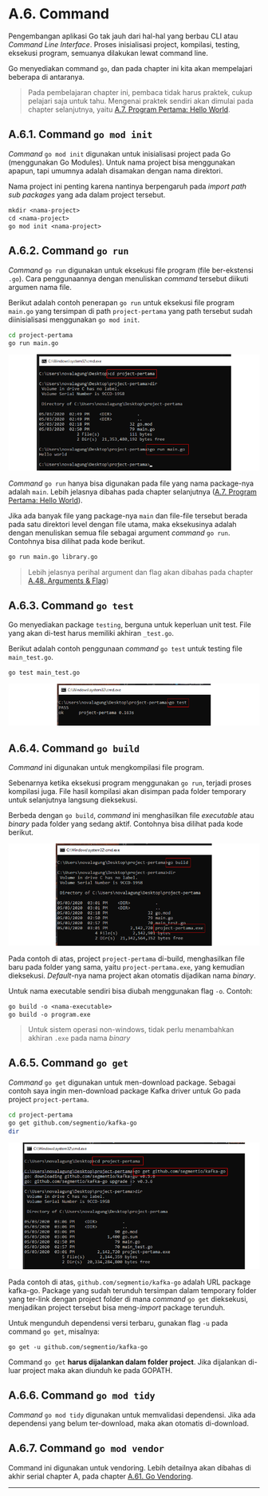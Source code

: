 # A.6. Command

Pengembangan aplikasi Go tak jauh dari hal-hal yang berbau CLI atau *Command Line Interface*. Proses inisialisasi project, kompilasi, testing, eksekusi program, semuanya dilakukan lewat command line.

Go menyediakan command `go`, dan pada chapter ini kita akan mempelajari beberapa di antaranya.

> Pada pembelajaran chapter ini, pembaca tidak harus praktek, cukup pelajari saja untuk tahu. Mengenai praktek sendiri akan dimulai pada chapter selanjutnya, yaitu [A.7. Program Pertama: Hello World](/A-hello-world.html).

## A.6.1. Command `go mod init`

*Command* `go mod init` digunakan untuk inisialisasi project pada Go (menggunakan Go Modules). Untuk nama project bisa menggunakan apapun, tapi umumnya adalah disamakan dengan nama direktori.

Nama project ini penting karena nantinya berpengaruh pada *import path sub packages* yang ada dalam project tersebut.

```
mkdir <nama-project>
cd <nama-project>
go mod init <nama-project>
```

## A.6.2. Command `go run`

*Command* `go run` digunakan untuk eksekusi file program (file ber-ekstensi `.go`). Cara penggunaannya dengan menuliskan *command* tersebut diikuti argumen nama file.

Berikut adalah contoh penerapan `go run` untuk eksekusi file program `main.go` yang tersimpan di path `project-pertama` yang path tersebut sudah diinisialisasi menggunakan `go mod init`.

```bash
cd project-pertama
go run main.go
```

![Eksekusi file program menggunakan `go run`](images/A_go_command_1_go_run.png)

*Command* `go run` hanya bisa digunakan pada file yang nama package-nya adalah `main`. Lebih jelasnya dibahas pada chapter selanjutnya ([A.7. Program Pertama: Hello World](/A-hello-world.html)).

Jika ada banyak file yang package-nya `main` dan file-file tersebut berada pada satu direktori level dengan file utama, maka eksekusinya adalah dengan menuliskan semua file sebagai argument *command* `go run`. Contohnya bisa dilihat pada kode berikut.

```bash
go run main.go library.go
```

> Lebih jelasnya perihal argument dan flag akan dibahas pada chapter [A.48. Arguments & Flag](/A-command-line-args-flag.html))

## A.6.3. Command `go test`

Go menyediakan package `testing`, berguna untuk keperluan unit test. File yang akan di-test harus memiliki akhiran `_test.go`.

Berikut adalah contoh penggunaan *command* `go test` untuk testing file `main_test.go`.

```bash
go test main_test.go
```

![Unit testing menggunakan `go test`](images/A_go_command_3_go_test.png)

## A.6.4. Command `go build`

*Command* ini digunakan untuk mengkompilasi file program.

Sebenarnya ketika eksekusi program menggunakan `go run`, terjadi proses kompilasi juga. File hasil kompilasi akan disimpan pada folder temporary untuk selanjutnya langsung dieksekusi.

Berbeda dengan `go build`, *command* ini menghasilkan file *executable* atau *binary* pada folder yang sedang aktif. Contohnya bisa dilihat pada kode berikut.

![Kompilasi file program menghasilkan file executable](images/A_go_command_4_go_build.png)

Pada contoh di atas, project `project-pertama` di-build, menghasilkan file baru pada folder yang sama, yaitu `project-pertama.exe`, yang kemudian dieksekusi. *Default*-nya nama project akan otomatis dijadikan nama *binary*.

Untuk nama executable sendiri bisa diubah menggunakan flag `-o`. Contoh:

```
go build -o <nama-executable>
go build -o program.exe
```

> Untuk sistem operasi non-windows, tidak perlu menambahkan akhiran `.exe` pada nama *binary*

## A.6.5. Command `go get`

*Command* `go get` digunakan untuk men-download package. Sebagai contoh saya ingin men-download package Kafka driver untuk Go pada project `project-pertama`.

```bash
cd project-pertama
go get github.com/segmentio/kafka-go
dir
```

![Download package menggunakan `go get`](images/A_go_command_6_go_get.png)

Pada contoh di atas, `github.com/segmentio/kafka-go` adalah URL package kafka-go. Package yang sudah terunduh tersimpan dalam temporary folder yang ter-link dengan project folder di mana *command* `go get` dieksekusi, menjadikan project tersebut bisa meng-*import* package terunduh.

Untuk mengunduh dependensi versi terbaru, gunakan flag `-u` pada command `go get`, misalnya:

```
go get -u github.com/segmentio/kafka-go
```

Command `go get` **harus dijalankan dalam folder project**. Jika dijalankan di-luar project maka akan diunduh ke pada GOPATH.

## A.6.6. Command `go mod tidy`

*Command* `go mod tidy` digunakan untuk memvalidasi dependensi. Jika ada dependensi yang belum ter-download, maka akan otomatis di-download.

## A.6.7. Command `go mod vendor`

Command ini digunakan untuk vendoring. Lebih detailnya akan dibahas di akhir serial chapter A, pada chapter [A.61. Go Vendoring](/A-go-vendoring.html).

---


